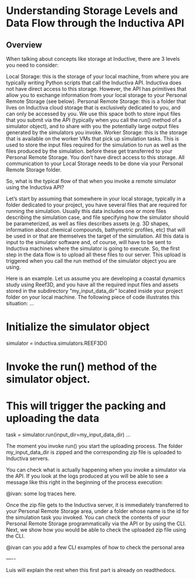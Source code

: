 # Understanding Storage Levels and Data Flow through the Inductiva API


## Overview
When talking about concepts like storage at Inductive, there are 3 levels you need to consider:

Local Storage: this is the storage of your local machine, from where you are typically writing Python scripts that call the Inductiva API. Inductiva does not have direct access to this storage. However, the API has primitives that allow you to exchange information from your local storage to your Personal Remote Storage (see below).
Personal Remote Storage: this is a folder that lives on Inductiva cloud storage that is exclusively dedicated to you, and can only be accessed by you. We use this space both to store input files that you submit via the API (typically when you call the run() method of a simulator object), and to share with you the potentially large output files generated by the simulators you invoke.
Worker Storage: this is the storage that is available on the worker VMs that pick up simulation tasks. This is used to store the input files required for the simulation to run as well as the files produced by the simulation. before these get transferred to your Personal Remote Storage. You don’t have direct access to this storage. All communication to your Local Storage needs to be done via your Personal Remote Storage folder.

So, what is the typical flow of that when you invoke a remote simulator using the Inductiva API? 

Let’s start by assuming that somewhere in your local storage, typically in a folder dedicated to your project, you have several files that are required for running the simulation. Usually this data includes one or more files describing the simulation case, and file specifying how the simulator should be parameterized, as well as files describes assets (e.g. 3D shapes, information about chemical compounds, bathymetric profiles, etc) that will be used in or that are themselves the target of the simulation. All this data is input to the simulator software and, of course, will have to be sent to Inductiva machines where the simulator is going to execute. So, the first step in the data flow is to upload all these files to our server. This upload is triggered when you call the run method of the simulator object you are using. 

Here is an example. Let us assume you are developing a coastal dynamics study using Reef3D, and you have all the required input files and assets stored in the subdirectory “my_input_data_dir” located inside your project folder on your local machine. The following piece of code illustrates this situation:
…
# Initialize the simulator object
simulator = inductiva.simulators.REEF3D()

# Invoke the run() method of the simulator object. 
# This will trigger the packing and uploading the data
task = simulator.run(input_dir=my_input_data_dir)
…

The moment you invoke run() you start the uploading process. The folder my_input_data_dir is zipped and the corresponding zip file is uploaded to Inductiva servers.
 
You can check what is actually happening when you invoke a simulator via the API. If you look at the logs produced at you will be able to see a message like this right in the beginning of the process execution:

@ivan: some log traces here.

Once the zip file gets to the Inductiva server, it is immediately transferred to your Personal Remote Storage area, under a folder whose name is the id for the simulation task you invoked. You can check the contents of your  Personal Remote Storage programmatically via the API or by using the CLI. Next, we show how you would be able to check the uploaded zip file using the CLI.

@ivan can you add a few CLI examples of how to check the personal area

—--


Luis will explain the rest when this first part is already on readthedocs. 
